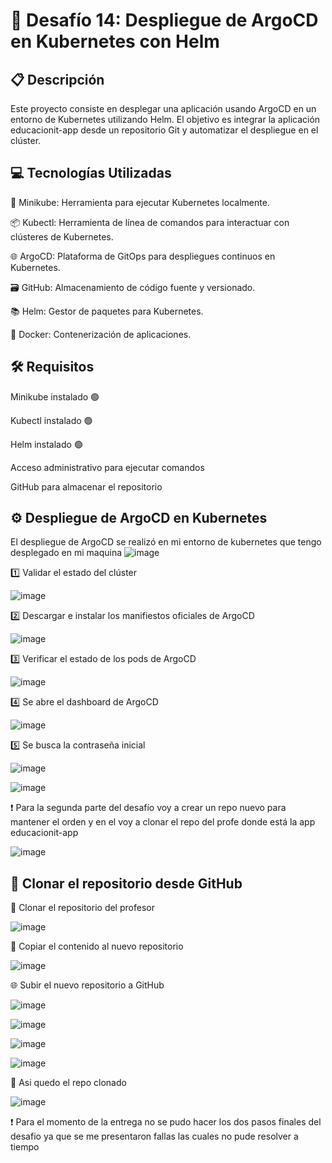 # 🚀 Desafío 14: Despliegue de ArgoCD en Kubernetes con Helm

## 📋 Descripción

Este proyecto consiste en desplegar una aplicación usando ArgoCD en un entorno de Kubernetes utilizando Helm. El objetivo es integrar la aplicación educacionit-app desde un repositorio Git y automatizar el despliegue en el clúster.

## 💻 Tecnologías Utilizadas

🐳 Minikube: Herramienta para ejecutar Kubernetes localmente.

📦 Kubectl: Herramienta de línea de comandos para interactuar con clústeres de Kubernetes.

🌐 ArgoCD: Plataforma de GitOps para despliegues continuos en Kubernetes.

🗃️ GitHub: Almacenamiento de código fuente y versionado.

📚 Helm: Gestor de paquetes para Kubernetes.

💾 Docker: Contenerización de aplicaciones.

## 🛠️ Requisitos

Minikube instalado 🟢

Kubectl instalado 🟢

Helm instalado 🟢

Acceso administrativo para ejecutar comandos

GitHub para almacenar el repositorio

## ⚙️ Despliegue de ArgoCD en Kubernetes

El despliegue de ArgoCD se realizó en mi entorno de kubernetes que tengo desplegado en mi maquina 
![image](https://github.com/user-attachments/assets/1e955e67-0a2b-4836-887f-028f8a9a16b7)

1️⃣ Validar el estado del clúster

![image](https://github.com/user-attachments/assets/35e4c0d0-3c41-4fd6-a473-dab133994776)

2️⃣ Descargar e instalar los manifiestos oficiales de ArgoCD

![image](https://github.com/user-attachments/assets/f1ccbc0c-d395-49e1-8003-4bba0fe33aaf)

3️⃣ Verificar el estado de los pods de ArgoCD

![image](https://github.com/user-attachments/assets/0084aa06-7bb4-4c79-8867-6f52f3eaaee4)

4️⃣ Se abre el dashboard de ArgoCD

![image](https://github.com/user-attachments/assets/019e992c-e44c-41ea-ae54-2885432f53ad)

5️⃣ Se busca la contraseña inicial

![image](https://github.com/user-attachments/assets/24fa5459-85e4-45fd-b929-eb5cb11b9a57)

![image](https://github.com/user-attachments/assets/fefd583a-c863-4483-97c4-3ee5f74b4ba4)

❗ Para la segunda parte del desafío voy a crear un repo nuevo para mantener el orden y en el voy a clonar el repo del profe donde está la app educacionit-app

![image](https://github.com/user-attachments/assets/a21a00ad-fa0d-487e-b461-3836efb762bb)

## 🌱 Clonar el repositorio desde GitHub

📁 Clonar el repositorio del profesor

![image](https://github.com/user-attachments/assets/a2506a03-8861-4ebf-9fd8-95b022d558a7)

🚚 Copiar el contenido al nuevo repositorio

![image](https://github.com/user-attachments/assets/2499e288-58d2-4eff-8347-b68f66a2158c)

🌐 Subir el nuevo repositorio a GitHub

![image](https://github.com/user-attachments/assets/67005ce0-ee96-4e70-9574-551b767bf513)

![image](https://github.com/user-attachments/assets/1eb7480a-d7d6-4100-948b-01121df62630)

![image](https://github.com/user-attachments/assets/ca54206d-6396-42f1-8d0c-e67224f3e0e4)

![image](https://github.com/user-attachments/assets/5f49f65c-6b97-4a5c-b12c-2db9f76c54d4)

🎯 Asi quedo el repo clonado 

![image](https://github.com/user-attachments/assets/0cec50d0-8491-4296-aaf3-a6f8d30de86d)

❗ Para el momento de la entrega no se pudo hacer los dos pasos finales del desafio ya que se me presentaron fallas las cuales no pude resolver a tiempo 








